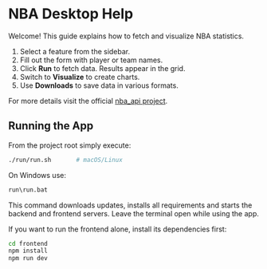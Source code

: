 # NBA Desktop Help

Welcome! This guide explains how to fetch and visualize NBA statistics.

1. Select a feature from the sidebar.
2. Fill out the form with player or team names.
3. Click **Run** to fetch data. Results appear in the grid.
4. Switch to **Visualize** to create charts.
5. Use **Downloads** to save data in various formats.

For more details visit the official [nba_api project](https://github.com/swar/nba_api).

## Running the App

From the project root simply execute:

```bash
./run/run.sh       # macOS/Linux
```
On Windows use:

```cmd
run\run.bat
```

This command downloads updates, installs all requirements and starts the
backend and frontend servers. Leave the terminal open while using the app.

If you want to run the frontend alone, install its dependencies first:

```bash
cd frontend
npm install
npm run dev
```
